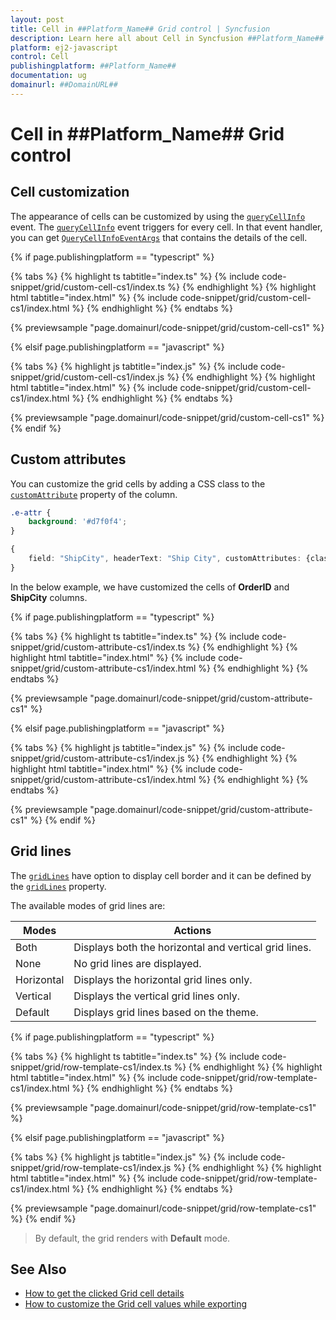 ```yaml
---
layout: post
title: Cell in ##Platform_Name## Grid control | Syncfusion
description: Learn here all about Cell in Syncfusion ##Platform_Name## Grid control of Syncfusion Essential JS 2 and more.
platform: ej2-javascript
control: Cell 
publishingplatform: ##Platform_Name##
documentation: ug
domainurl: ##DomainURL##
---
```


# Cell in ##Platform_Name## Grid control

## Cell customization

The appearance of cells can be customized by using the [`queryCellInfo`](../../api/grid/#querycellinfo) event. The [`queryCellInfo`](../../api/grid/#querycellinfo) event triggers for every cell. In that event handler, you can get [`QueryCellInfoEventArgs`](../../api/grid/queryCellInfoEventArgs/) that contains the details of the cell.

{% if page.publishingplatform == "typescript" %}

 {% tabs %}
{% highlight ts tabtitle="index.ts" %}
{% include code-snippet/grid/custom-cell-cs1/index.ts %}
{% endhighlight %}
{% highlight html tabtitle="index.html" %}
{% include code-snippet/grid/custom-cell-cs1/index.html %}
{% endhighlight %}
{% endtabs %}
        
{% previewsample "page.domainurl/code-snippet/grid/custom-cell-cs1" %}

{% elsif page.publishingplatform == "javascript" %}

{% tabs %}
{% highlight js tabtitle="index.js" %}
{% include code-snippet/grid/custom-cell-cs1/index.js %}
{% endhighlight %}
{% highlight html tabtitle="index.html" %}
{% include code-snippet/grid/custom-cell-cs1/index.html %}
{% endhighlight %}
{% endtabs %}

{% previewsample "page.domainurl/code-snippet/grid/custom-cell-cs1" %}
{% endif %}

## Custom attributes

You can customize the grid cells by adding a CSS class to the [`customAttribute`](../../api/grid/column/#customattributes) property of the column.

```css
.e-attr {
    background: '#d7f0f4';
}
```

```ts
{
    field: "ShipCity", headerText: "Ship City", customAttributes: {class: "e-attr"}, width: "120"
}
```

In the below example, we have customized the cells of **OrderID** and **ShipCity** columns.

{% if page.publishingplatform == "typescript" %}

 {% tabs %}
{% highlight ts tabtitle="index.ts" %}
{% include code-snippet/grid/custom-attribute-cs1/index.ts %}
{% endhighlight %}
{% highlight html tabtitle="index.html" %}
{% include code-snippet/grid/custom-attribute-cs1/index.html %}
{% endhighlight %}
{% endtabs %}
        
{% previewsample "page.domainurl/code-snippet/grid/custom-attribute-cs1" %}

{% elsif page.publishingplatform == "javascript" %}

{% tabs %}
{% highlight js tabtitle="index.js" %}
{% include code-snippet/grid/custom-attribute-cs1/index.js %}
{% endhighlight %}
{% highlight html tabtitle="index.html" %}
{% include code-snippet/grid/custom-attribute-cs1/index.html %}
{% endhighlight %}
{% endtabs %}

{% previewsample "page.domainurl/code-snippet/grid/custom-attribute-cs1" %}
{% endif %}

## Grid lines

The [`gridLines`](../../api/grid/#gridlines) have option to display cell border and it can be defined by the
[`gridLines`](../../api/grid/#gridlines) property.

The available modes of grid lines are:

| Modes | Actions |
|-------|---------|
| Both | Displays both the horizontal and vertical grid lines.|
| None | No grid lines are displayed.|
| Horizontal | Displays the horizontal grid lines only.|
| Vertical | Displays the vertical grid lines only.|
| Default | Displays grid lines based on the theme.|

{% if page.publishingplatform == "typescript" %}

 {% tabs %}
{% highlight ts tabtitle="index.ts" %}
{% include code-snippet/grid/row-template-cs1/index.ts %}
{% endhighlight %}
{% highlight html tabtitle="index.html" %}
{% include code-snippet/grid/row-template-cs1/index.html %}
{% endhighlight %}
{% endtabs %}
        
{% previewsample "page.domainurl/code-snippet/grid/row-template-cs1" %}

{% elsif page.publishingplatform == "javascript" %}

{% tabs %}
{% highlight js tabtitle="index.js" %}
{% include code-snippet/grid/row-template-cs1/index.js %}
{% endhighlight %}
{% highlight html tabtitle="index.html" %}
{% include code-snippet/grid/row-template-cs1/index.html %}
{% endhighlight %}
{% endtabs %}

{% previewsample "page.domainurl/code-snippet/grid/row-template-cs1" %}
{% endif %}

>By default, the grid renders with **Default** mode.

## See Also

* [How to get the clicked Grid cell details](https://support.syncfusion.com/kb/article/9937/how-to-get-the-clicked-grid-cell-details)
* [How to customize the Grid cell values while exporting](https://support.syncfusion.com/kb/article/10087/how-to-customize-the-grid-cell-values-while-exporting-in-javascript)
